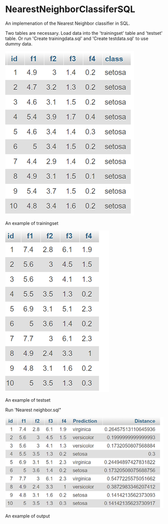 # NearestNeighborClassiferSQL
An implemenation of the Nearest Neighbor classifier in SQL.

Two tables are necessary.
Load data into the 'trainingset' table and 'testset' table. Or run 'Create trainingdata.sql' and 'Create testdata.sql' to use dummy data.

![Screenshot](Screenshots/1.png)

An example of trainingset


![Screenshot](Screenshots/2.png)

An example of testset

Run 'Nearest neighbor.sql"


![Screenshot](Screenshots/3.png)

An example of output
